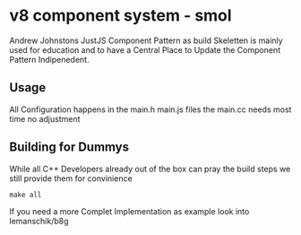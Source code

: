 # v8 component system - smol
Andrew Johnstons JustJS Component Pattern as build Skeletten is mainly used for education
and to have a Central Place to Update the Component Pattern Indipenedent.

## Usage
All Configuration happens in the main.h main.js files the main.cc needs most time no adjustment

## Building for Dummys
While all C++ Developers already out of the box can pray the build steps we still provide them for convinience

```
make all
```

If you need a more Complet Implementation as example look into lemanschik/b8g

